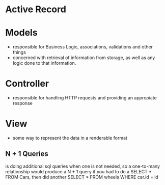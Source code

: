# Active Record

# Models 
  - responsible for Business Logic, associations, validations and other things
  - concerned with retrieval of information from storage, as well as any logic done to that information.

# Controller 
  - responsible for handling HTTP requests and providing an appropiate response

# View 
  - some way to represent the data in a renderable format

## N + 1 Queries

  is doing additional sql queries when one is not needed, so a one-to-many relationship would produce a N + 1 query if you had to do a SELECT * FROM Cars, then did another SELECT * FROM wheels WHERE car.id = id